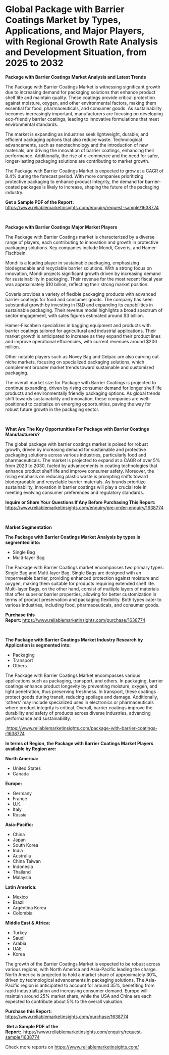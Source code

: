 <p><h1>Global Package with Barrier Coatings Market by Types, Applications, and Major Players, with Regional Growth Rate Analysis and Development Situation, from 2025 to 2032</h1></p><p><strong>Package with Barrier Coatings Market Analysis and Latest Trends</strong></p>
<p><p>The Package with Barrier Coatings Market is witnessing significant growth due to increasing demand for packaging solutions that enhance product shelf life and maintain quality. These coatings provide critical protection against moisture, oxygen, and other environmental factors, making them essential for food, pharmaceuticals, and consumer goods. As sustainability becomes increasingly important, manufacturers are focusing on developing eco-friendly barrier coatings, leading to innovative formulations that meet environmental standards.</p><p>The market is expanding as industries seek lightweight, durable, and efficient packaging options that also reduce waste. Technological advancements, such as nanotechnology and the introduction of new materials, are driving the innovation of barrier coatings, enhancing their performance. Additionally, the rise of e-commerce and the need for safer, longer-lasting packaging solutions are contributing to market growth.</p><p>The Package with Barrier Coatings Market is expected to grow at a CAGR of 8.4% during the forecast period. With more companies prioritizing protective packaging to enhance product integrity, the demand for barrier-coated packages is likely to increase, shaping the future of the packaging industry.</p></p>
<p><strong>Get a Sample PDF of the Report:&nbsp;</strong> <a href="https://www.reliablemarketinsights.com/enquiry/request-sample/1638774?utm_campaign=2535&utm_medium=2&utm_source=Github&utm_content=ia&utm_term=23032025&utm_id=package-with-barrier-coatings">https://www.reliablemarketinsights.com/enquiry/request-sample/1638774</a></p>
<p>&nbsp;</p>
<p><strong>Package with Barrier Coatings Major Market Players</strong></p>
<p><p>The Package with Barrier Coatings market is characterized by a diverse range of players, each contributing to innovation and growth in protective packaging solutions. Key companies include Mondi, Coveris, and Hamer-Fischbein.</p><p>Mondi is a leading player in sustainable packaging, emphasizing biodegradable and recyclable barrier solutions. With a strong focus on innovation, Mondi projects significant growth driven by increasing demand for sustainability in packaging. Their revenue for the most recent fiscal year was approximately $10 billion, reflecting their strong market position.</p><p>Coveris provides a variety of flexible packaging products with advanced barrier coatings for food and consumer goods. The company has seen substantial growth by investing in R&D and expanding its capabilities in sustainable packaging. Their revenue model highlights a broad spectrum of sector engagement, with sales figures estimated around $3 billion.</p><p>Hamer-Fischbein specializes in bagging equipment and products with barrier coatings tailored for agricultural and industrial applications. Their market growth is anticipated to increase as they expand their product lines and improve operational efficiencies, with current revenues around $200 million.</p><p>Other notable players such as Novey Bag and Gelpac are also carving out niche markets, focusing on specialized packaging solutions, which complement broader market trends toward sustainable and customized packaging.</p><p>The overall market size for Package with Barrier Coatings is projected to continue expanding, driven by rising consumer demand for longer shelf life products and environmentally friendly packaging options. As global trends shift towards sustainability and innovation, these companies are well-positioned to capitalize on emerging opportunities, paving the way for robust future growth in the packaging sector.</p></p>
<p>&nbsp;</p>
<p><strong>What Are The Key Opportunities For Package with Barrier Coatings Manufacturers?</strong></p>
<p><p>The global package with barrier coatings market is poised for robust growth, driven by increasing demand for sustainable and protective packaging solutions across various industries, particularly food and pharmaceuticals. The market is projected to expand at a CAGR of over 5% from 2023 to 2030, fueled by advancements in coating technologies that enhance product shelf life and improve consumer safety. Moreover, the rising emphasis on reducing plastic waste is prompting shifts toward biodegradable and recyclable barrier materials. As brands prioritize sustainability, innovation in barrier coatings will play a crucial role in meeting evolving consumer preferences and regulatory standards.</p></p>
<p><strong>Inquire or Share Your Questions If Any Before Purchasing This Report:</strong> <a href="https://www.reliablemarketinsights.com/enquiry/pre-order-enquiry/1638774?utm_campaign=2535&utm_medium=2&utm_source=Github&utm_content=ia&utm_term=23032025&utm_id=package-with-barrier-coatings">https://www.reliablemarketinsights.com/enquiry/pre-order-enquiry/1638774</a></p>
<p>&nbsp;</p>
<p><strong>Market Segmentation</strong></p>
<p><strong>The Package with Barrier Coatings Market Analysis by types is segmented into:</strong></p>
<p><ul><li>Single Bag</li><li>Multi-layer Bag</li></ul></p>
<p><p>The Package with Barrier Coatings market encompasses two primary types: Single Bag and Multi-layer Bag. Single Bags are designed with an impermeable barrier, providing enhanced protection against moisture and oxygen, making them suitable for products requiring extended shelf life. Multi-layer Bags, on the other hand, consist of multiple layers of materials that offer superior barrier properties, allowing for better customization in terms of product preservation and packaging flexibility. Both types cater to various industries, including food, pharmaceuticals, and consumer goods.</p></p>
<p><strong>Purchase this Report:&nbsp;</strong><a href="https://www.reliablemarketinsights.com/purchase/1638774?utm_campaign=2535&utm_medium=2&utm_source=Github&utm_content=ia&utm_term=23032025&utm_id=package-with-barrier-coatings">https://www.reliablemarketinsights.com/purchase/1638774</a></p>
<p>&nbsp;</p>
<p><strong>The Package with Barrier Coatings Market Industry Research by Application is segmented into:</strong></p>
<p><ul><li>Packaging</li><li>Transport</li><li>Others</li></ul></p>
<p><p>The Package with Barrier Coatings Market encompasses various applications such as packaging, transport, and others. In packaging, barrier coatings enhance product longevity by preventing moisture, oxygen, and light penetration, thus preserving freshness. In transport, these coatings protect goods during transit, reducing spoilage and damage. Additionally, 'others' may include specialized uses in electronics or pharmaceuticals where product integrity is critical. Overall, barrier coatings improve the durability and safety of products across diverse industries, advancing performance and sustainability.</p></p>
<p><a href="https://www.reliablemarketinsights.com/package-with-barrier-coatings-r1638774?utm_campaign=2535&utm_medium=2&utm_source=Github&utm_content=ia&utm_term=23032025&utm_id=package-with-barrier-coatings">&nbsp;https://www.reliablemarketinsights.com/package-with-barrier-coatings-r1638774</a></p>
<p><strong>In terms of Region, the Package with Barrier Coatings Market Players available by Region are:</strong></p>
<p>
    <p> <strong> North America: </strong>
        <ul>
            <li>United States</li>
            <li>Canada</li>
        </ul>
        </p> 
    <p> <strong> Europe: </strong>
        <ul>
            <li>Germany</li>
            <li>France</li>
            <li>U.K.</li>
            <li>Italy</li>
            <li>Russia</li>
        </ul>
        </p> 
    <p> <strong> Asia-Pacific: </strong>
        <ul>
            <li>China</li>
            <li>Japan</li>
            <li>South Korea</li>
            <li>India</li>
            <li>Australia</li>
            <li>China Taiwan</li>
            <li>Indonesia</li>
            <li>Thailand</li>
            <li>Malaysia</li>
        </ul>
        </p> 
    <p> <strong> Latin America: </strong>
        <ul>
            <li>Mexico</li>
            <li>Brazil</li>
            <li>Argentina Korea</li>
            <li>Colombia</li>
        </ul>
        </p> 
    <p> <strong> Middle East & Africa: </strong>
        <ul>
            <li>Turkey</li>
            <li>Saudi</li>
            <li>Arabia</li>
            <li>UAE</li>
            <li>Korea</li>
        </ul>
    </p>
    </p>
<p><p>The growth of the Barrier Coatings Market is expected to be robust across various regions, with North America and Asia-Pacific leading the charge. North America is projected to hold a market share of approximately 30%, driven by technological advancements in packaging solutions. The Asia-Pacific region is anticipated to account for around 35%, benefiting from rapid industrialization and increasing consumer demand. Europe will maintain around 25% market share, while the USA and China are each expected to contribute about 5% to the overall valuation.</p></p>
<p><strong>Purchase this Report: </strong><a href="https://www.reliablemarketinsights.com/purchase/1638774?utm_campaign=2535&utm_medium=2&utm_source=Github&utm_content=ia&utm_term=23032025&utm_id=package-with-barrier-coatings">https://www.reliablemarketinsights.com/purchase/1638774</a></p>
<p>&nbsp;<strong>Get a Sample PDF of the Report:&nbsp;&nbsp;</strong><a href="https://www.reliablemarketinsights.com/enquiry/request-sample/1638774?utm_campaign=2535&utm_medium=2&utm_source=Github&utm_content=ia&utm_term=23032025&utm_id=package-with-barrier-coatings">https://www.reliablemarketinsights.com/enquiry/request-sample/1638774</a></p>
<p><strong></strong></p>
<p>Check more reports on <a href="https://www.reliablemarketinsights.com/?utm_campaign=2535&utm_medium=2&utm_source=Github&utm_content=ia&utm_term=23032025&utm_id=package-with-barrier-coatings">https://www.reliablemarketinsights.com/</a></p>